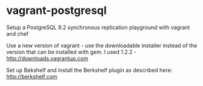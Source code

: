 vagrant-postgresql
==================

Setup a PostgreSQL 9.2 synchronous replication playground with vagrant and chef

Use a new version of vagrant - use the downloadable installer instead of the version that can be installed with gem.
I used 1.2.2 - http://downloads.vagrantup.com

Set up Bekshelf and install the Berkshelf plugin as described here: http://berkshelf.com
